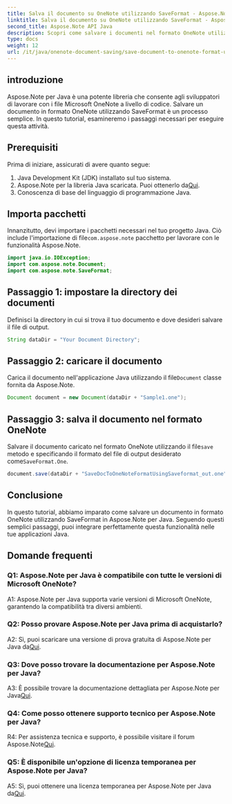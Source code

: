 ```yaml
---
title: Salva il documento su OneNote utilizzando SaveFormat - Aspose.Note
linktitle: Salva il documento su OneNote utilizzando SaveFormat - Aspose.Note
second_title: Aspose.Note API Java
description: Scopri come salvare i documenti nel formato OneNote utilizzando Aspose.Note per Java. Segui questo tutorial passo passo per una perfetta integrazione nelle tue applicazioni Java.
type: docs
weight: 12
url: /it/java/onenote-document-saving/save-document-to-onenote-format-using-saveformat/
---
```

## introduzione

Aspose.Note per Java è una potente libreria che consente agli sviluppatori di lavorare con i file Microsoft OneNote a livello di codice. Salvare un documento in formato OneNote utilizzando SaveFormat è un processo semplice. In questo tutorial, esamineremo i passaggi necessari per eseguire questa attività.

## Prerequisiti

Prima di iniziare, assicurati di avere quanto segue:

1. Java Development Kit (JDK) installato sul tuo sistema.
2.  Aspose.Note per la libreria Java scaricata. Puoi ottenerlo da[Qui](https://releases.aspose.com/note/java/).
3. Conoscenza di base del linguaggio di programmazione Java.

## Importa pacchetti

 Innanzitutto, devi importare i pacchetti necessari nel tuo progetto Java. Ciò include l'importazione di file`com.aspose.note` pacchetto per lavorare con le funzionalità Aspose.Note.

```java
import java.io.IOException;
import com.aspose.note.Document;
import com.aspose.note.SaveFormat;
```

## Passaggio 1: impostare la directory dei documenti

Definisci la directory in cui si trova il tuo documento e dove desideri salvare il file di output.

```java
String dataDir = "Your Document Directory";
```

## Passaggio 2: caricare il documento

 Carica il documento nell'applicazione Java utilizzando il file`Document` classe fornita da Aspose.Note.

```java
Document document = new Document(dataDir + "Sample1.one");
```

## Passaggio 3: salva il documento nel formato OneNote

Salvare il documento caricato nel formato OneNote utilizzando il file`save` metodo e specificando il formato del file di output desiderato come`SaveFormat.One`.

```java
document.save(dataDir + "SaveDocToOneNoteFormatUsingSaveformat_out.one", SaveFormat.One);
```

## Conclusione

In questo tutorial, abbiamo imparato come salvare un documento in formato OneNote utilizzando SaveFormat in Aspose.Note per Java. Seguendo questi semplici passaggi, puoi integrare perfettamente questa funzionalità nelle tue applicazioni Java.

## Domande frequenti

### Q1: Aspose.Note per Java è compatibile con tutte le versioni di Microsoft OneNote?

A1: Aspose.Note per Java supporta varie versioni di Microsoft OneNote, garantendo la compatibilità tra diversi ambienti.

### Q2: Posso provare Aspose.Note per Java prima di acquistarlo?

 A2: Sì, puoi scaricare una versione di prova gratuita di Aspose.Note per Java da[Qui](https://releases.aspose.com/).

### Q3: Dove posso trovare la documentazione per Aspose.Note per Java?

 A3: È possibile trovare la documentazione dettagliata per Aspose.Note per Java[Qui](https://reference.aspose.com/note/java/).

### Q4: Come posso ottenere supporto tecnico per Aspose.Note per Java?

 R4: Per assistenza tecnica e supporto, è possibile visitare il forum Aspose.Note[Qui](https://forum.aspose.com/c/note/28).

### Q5: È disponibile un'opzione di licenza temporanea per Aspose.Note per Java?

 A5: Sì, puoi ottenere una licenza temporanea per Aspose.Note per Java da[Qui](https://purchase.aspose.com/temporary-license/).
